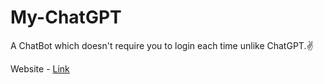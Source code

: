 # My-ChatGPT

A ChatBot which doesn't require you to login each time unlike ChatGPT.✌

Website - [Link](https://5icjxc4wp3.execute-api.us-east-1.amazonaws.com/)
